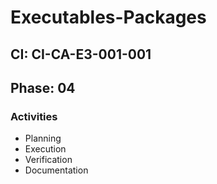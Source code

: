 # Executables-Packages

## CI: CI-CA-E3-001-001
## Phase: 04

### Activities
- Planning
- Execution
- Verification
- Documentation
